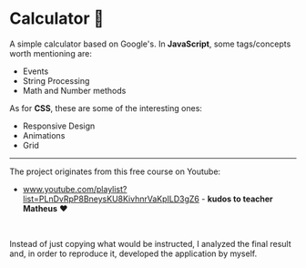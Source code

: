 # Calculator 🧮

A simple calculator based on Google's. In **JavaScript**, some tags/concepts worth mentioning are:

* Events
* String Processing
* Math and Number methods

As for **CSS**, these are some of the interesting ones:

* Responsive Design
* Animations
* Grid

<hr>

The project originates from this free course on Youtube:
* www.youtube.com/playlist?list=PLnDvRpP8BneysKU8KivhnrVaKpILD3gZ6 - **kudos to teacher Matheus** ❤️

<br>

Instead of just copying what would be instructed, I analyzed the final result and, in order to reproduce it, developed the application by myself.

